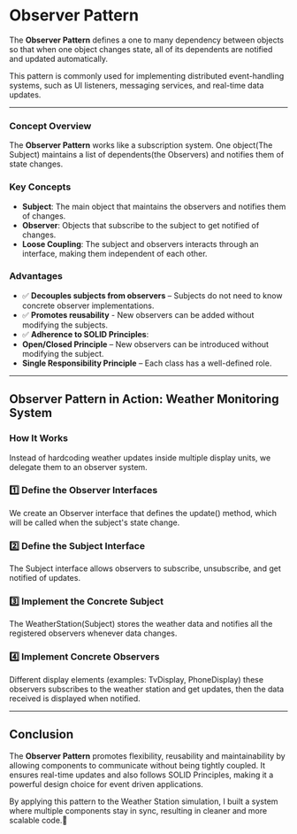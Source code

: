 # Observer Pattern
 
The **Observer Pattern** defines a one to many dependency between objects so that when one object changes state, all of its dependents are notified and updated automatically.

This pattern is commonly used for implementing distributed event-handling systems, such as UI listeners, messaging services, and real-time data updates.

---

### **Concept Overview**
The **Observer Pattern** works like a subscription system. One object(The Subject) maintains a list of dependents(the Observers) and notifies them of state changes.

### **Key Concepts**
- **Subject**: The main object that maintains the observers and notifies them of changes.
- **Observer**: Objects that subscribe to the subject to get notified of changes.
- **Loose Coupling**: The subject and observers interacts through an interface, making them independent of each other.

### **Advantages**
- ✅ **Decouples subjects from observers** – Subjects do not need to know concrete observer implementations.
- ✅ **Promotes reusability** - New observers can be added without modifying the subjects.
- ✅ **Adherence to SOLID Principles**:
- **Open/Closed Principle** – New observers can be introduced without modifying the subject.
- **Single Responsibility Principle** – Each class has a well-defined role.

---

## **Observer Pattern in Action: Weather Monitoring System**

### **How It Works**
Instead of hardcoding weather updates inside multiple display units, we delegate them to an observer system.

### **1️⃣ Define the Observer Interfaces**
 We create an Observer interface that defines the update() method, which will be called when the subject's state change.

### **2️⃣ Define the Subject Interface**
The Subject interface allows observers to subscribe, unsubscribe, and get notified of updates.

### **3️⃣ Implement the Concrete Subject**
The WeatherStation(Subject) stores the weather data and notifies all the registered observers whenever data changes.

### **4️⃣ Implement Concrete Observers**
Different display elements (examples: TvDisplay, PhoneDisplay) these observers subscribes to the weather station and get updates, then the data received is displayed when notified.

---

## **Conclusion**
The **Observer Pattern** promotes flexibility, reusability and maintainability by allowing components to communicate without being tightly coupled. It ensures real-time updates and also follows SOLID Principles, making it a powerful design choice for event driven applications.

By applying this pattern to the Weather Station simulation, I built a system where multiple components stay in sync, resulting in cleaner and more scalable code.🚀
